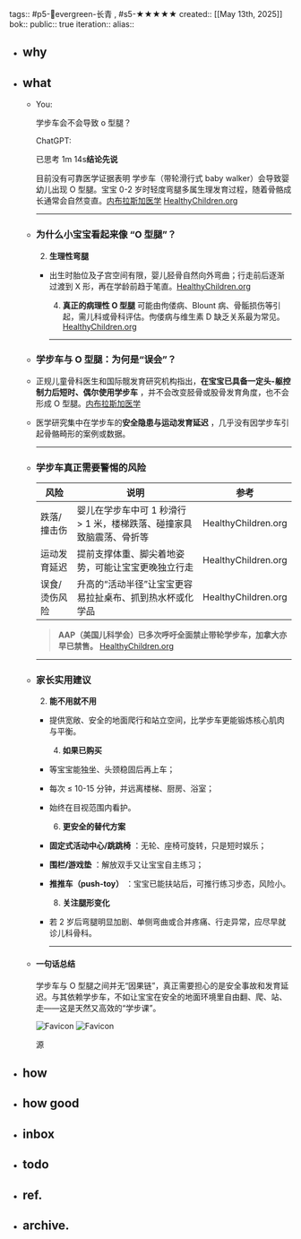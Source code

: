 tags:: #p5-🌲evergreen-长青 , #s5-★★★★★ 
created:: [[May 13th, 2025]] 
bok::
public:: true
iteration::
alias::

- ## why
- ## what
	- You: 
	  
	  学步车会不会导致 o 型腿？
	  
	  ChatGPT: 
	  
	  已思考 1m 14s**结论先说** 
	  
	  目前没有可靠医学证据表明 学步车（带轮滑行式 baby walker）会导致婴幼儿出现 O 型腿。宝宝 0-2 岁时轻度弯腿多属生理发育过程，随着骨骼成长通常会自然变直。[内布拉斯加医学](https://www.nebraskamed.com/health/conditions-and-services/orthopaedics/baby-items-that-can-hinder-hip-development-what-is) [HealthyChildren.org](https://www.healthychildren.org/English/health-issues/conditions/orthopedic/Pages/Bowlegs-and-Knock-Knees.aspx?utm_source=chatgpt.com) 
	  
	  
	  ---
	- ### 为什么小宝宝看起来像 “O 型腿”？ 
	  
	  
	  2. **生理性弯腿**
		- 出生时胎位及子宫空间有限，婴儿胫骨自然向外弯曲；行走前后逐渐过渡到 X 形，再在学龄前趋于笔直。[HealthyChildren.org](https://www.healthychildren.org/English/health-issues/conditions/orthopedic/Pages/Bowlegs-and-Knock-Knees.aspx?utm_source=chatgpt.com)
		  
		  4. **真正的病理性 O 型腿**  可能由佝偻病、Blount 病、骨骺损伤等引起，需儿科或骨科评估。佝偻病与维生素 D 缺乏关系最为常见。[HealthyChildren.org](https://www.healthychildren.org/English/healthy-living/nutrition/Pages/Vitamin-D-Deficiency-and-Rickets.aspx?utm_source=chatgpt.com)
		  
		  
		  
		  ---
	- ### 学步车与 O 型腿：为何是“误会”？
	- 正规儿童骨科医生和国际髋发育研究机构指出，**在宝宝已具备一定头-躯控制力后短时、偶尔使用学步车** ，并不会改变胫骨或股骨发育角度，也不会形成 O 型腿。[内布拉斯加医学](https://www.nebraskamed.com/health/conditions-and-services/orthopaedics/baby-items-that-can-hinder-hip-development-what-is)
	- 医学研究集中在学步车的**安全隐患与运动发育延迟** ，几乎没有因学步车引起骨骼畸形的案例或数据。
	  
	  
	  
	  ---
	- ### 学步车真正需要警惕的风险 
	  
	  | 风险 | 说明 | 参考 | 
	  | --- | --- | --- | 
	  | 跌落/撞击伤 | 婴儿在学步车中可 1 秒滑行 > 1 米，楼梯跌落、碰撞家具致脑震荡、骨折等 | HealthyChildren.org | 
	  | 运动发育延迟 | 提前支撑体重、脚尖着地姿势，可能让宝宝更晚独立行走 | HealthyChildren.org | 
	  | 误食/烫伤风险 | 升高的“活动半径”让宝宝更容易拉扯桌布、抓到热水杯或化学品 | HealthyChildren.org | 
	  
	  
	  > **AAP（美国儿科学会）已多次呼吁全面禁止带轮学步车，加拿大亦早已禁售。** [HealthyChildren.org](https://www.healthychildren.org/English/safety-prevention/at-home/Pages/baby-walkers-a-dangerous-choice.aspx?utm_source=chatgpt.com)
	  
	  
	  
	  ---
	- ### 家长实用建议 
	  
	  
	  2. **能不用就不用**
		- 提供宽敞、安全的地面爬行和站立空间，比学步车更能锻炼核心肌肉与平衡。
		  
		  4. **如果已购买**
		- 等宝宝能独坐、头颈稳固后再上车；
		- 每次 ≤ 10-15 分钟，并远离楼梯、厨房、浴室；
		- 始终在目视范围内看护。
		  
		  6. **更安全的替代方案**
		- **固定式活动中心/跳跳椅** ：无轮、座椅可旋转，只是短时娱乐；
		- **围栏/游戏垫** ：解放双手又让宝宝自主练习；
		- **推推车（push-toy）** ：宝宝已能扶站后，可推行练习步态，风险小。
		  
		  8. **关注腿形变化**
		- 若 2 岁后弯腿明显加剧、单侧弯曲或合并疼痛、行走异常，应尽早就诊儿科骨科。
		  
		  
		  
		  ---
	- #### 一句话总结 
	  
	  
	  学步车与 O 型腿之间并无“因果链”，真正需要担心的是安全事故和发育延迟。与其依赖学步车，不如让宝宝在安全的地面环境里自由翻、爬、站、走——这是天然又高效的“学步课”。
	  
	  ![Favicon](https://www.google.com/s2/favicons?domain=https://www.healthychildren.org&sz=32) 
	  ![Favicon](https://www.google.com/s2/favicons?domain=https://www.nebraskamed.com&sz=32) 
	  
	  源
- ## how
- ## how good
- ## inbox
- ## todo
- ## ref.
- ## archive.